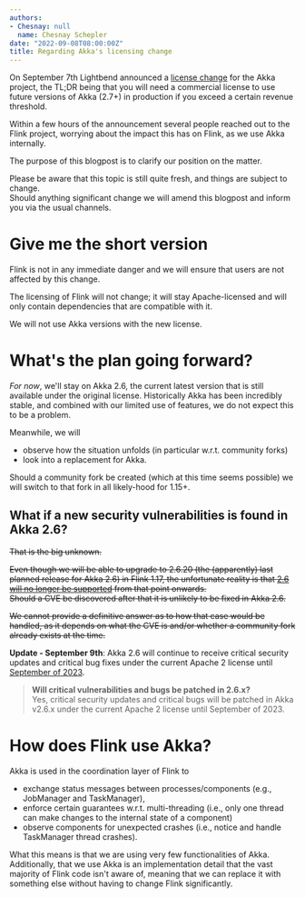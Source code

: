 ```yaml
---
authors:
- Chesnay: null
  name: Chesnay Schepler
date: "2022-09-08T08:00:00Z"
title: Regarding Akka's licensing change
---
```


On September 7th Lightbend announced a [license change](https://www.lightbend.com/blog/why-we-are-changing-the-license-for-akka) for the Akka project, the TL;DR being that you will need a commercial license to use future versions of Akka (2.7+) in production if you exceed a certain revenue threshold.

Within a few hours of the announcement several people reached out to the Flink project, worrying about the impact this has on Flink, as we use Akka internally.

The purpose of this blogpost is to clarify our position on the matter.

Please be aware that this topic is still quite fresh, and things are subject to change.  
Should anything significant change we will amend this blogpost and inform you via the usual channels.

# Give me the short version

Flink is not in any immediate danger and we will ensure that users are not affected by this change.

The licensing of Flink will not change; it will stay Apache-licensed and will only contain dependencies that are compatible with it.

We will not use Akka versions with the new license.

# What's the plan going forward?

_For now_, we'll stay on Akka 2.6, the current latest version that is still available under the original license.
Historically Akka has been incredibly stable, and combined with our limited use of features, we do not expect this to be a problem.

Meanwhile, we will 

* observe how the situation unfolds (in particular w.r.t. community forks)
* look into a replacement for Akka.

Should a community fork be created (which at this time seems possible) we will switch to that fork in all likely-hood for 1.15+.

## What if a new security vulnerabilities is found in Akka 2.6?

~~That is the big unknown.~~

~~Even though we will be able to upgrade to 2.6.20 (the (apparently) last planned release for Akka 2.6) in Flink 1.17, the unfortunate reality is that [2.6 will no longer be supported](https://github.com/akka/akka/pull/31561#issuecomment-1239217602) from that point onwards.  
Should a CVE be discovered after that it is unlikely to be fixed in Akka 2.6.~~

~~We cannot provide a definitive answer as to how that case would be handled, as it depends on what the CVE is and/or whether a community fork already exists at the time.~~  

**Update - September 9th**: Akka 2.6 will continue to receive critical security updates and critical bug fixes under the current Apache 2 license until [September of 2023](https://www.lightbend.com/akka/license-faq).

> **Will critical vulnerabilities and bugs be patched in 2.6.x?**  
> Yes, critical security updates and critical bugs will be patched in Akka v2.6.x under the current Apache 2 license until September of 2023.

# How does Flink use Akka?

Akka is used in the coordination layer of Flink to

* exchange status messages between processes/components (e.g., JobManager and TaskManager),
* enforce certain guarantees w.r.t. multi-threading (i.e., only one thread can make changes to the internal state of a component)
* observe components for unexpected crashes (i.e., notice and handle TaskManager thread crashes).

What this means is that we are using very few functionalities of Akka.  
Additionally, that we use Akka is an implementation detail that the vast majority of Flink code isn't aware of, meaning that we can replace it with something else without having to change Flink significantly.